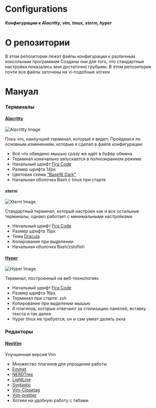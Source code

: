 # Configurations

##### Конфигурации к Alacritty, vim, tmux, xterm, hyper

# О репозитории

В этом репозитории лежат файлы конфигурации к различным консольным программам
Созданы они для того, что стандартные настройки показались мне достаточно грубыми. В этом репозитории почти все файлы заточены на vi-подобные хоткеи

# Мануал

### Терминалы

#### [Alacritty](https://raw.github.com/alacritty/alacritty)

![Alacritty Image](https://raw.github.com/Username77177/Configurations/master/img/Alacritty.png)

Пока что, наилучший терминал, который я видел. Пройдемся по основным изменениям, которые я сделал в файле конфигурации:

- Всё что обведено мышью сразу же идёт в буфер обмена
- Терминал изначально запускается в полноэкранном режиме
- Начальный шрифт [Fira Code](https://github.com/tonsky/FiraCode)
- Размер шрифта 14px
- Цветовая схема ["Base16 Dark"](https://github.com/eendroroy/alacritty-theme)
- Начальная оболочка Bash с tmux при старте

#### xterm

![Xterm Image](https://raw.github.com/Username77177/Configurations/master/img/Xterm.png)

Стандартный терминал, который настроен как и все остальные терминалы, однако работает с минимальными настройками

- Начальный шрифт [Fira Code](https://github.com/tonsky/FiraCode)
- Размер шрифта 15px
- Тема [Dracula](https://github.com/dracula/xresources)
- Копирование при выделении
- Начальная оболочка Bash/zsh/fish

#### [Hyper](https://hyper.is/)

![Hyper Image](https://raw.github.com/Username77177/Configurations/master/img/Hyper.png)

Терминал, построенный на веб-технологиях

- Начальный шрифт [Fira Code](https://github.com/tonsky/FiraCode)
- Размер шрифта 16px
- Терминал при старте: zsh
- Копирование при выделении мышью
- 6 плагинов, которые отвечают за стилизацию панелей, вставку текста и так далее
- Hyper tmux не требуется, он и сам умеет делить окна

### Редакторы

#### [NeoVim](https://neovim.io/)

Улучшенная версия Vim

- Множество плагинов для упрощения работы
- [Emmet](https://github.com/mattn/emmet-vim)
- [NERDTree](https://github.com/preservim/nerdtree)
- [LightLine](https://github.com/itchyny/lightline.vim)
- [Syntastic](https://github.com/scrooloose/syntastic)
- [Vim-Closetag](https://github.com/alvan/vim-closetag)
- [Vim-prettier](https://github.com/prettier/vim-prettier)
- Хоткеи на удобную работу с табами
